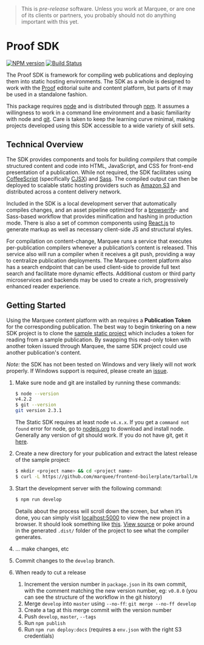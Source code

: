 > This is _pre-release_ software. Unless you work at Marquee, or are one of its clients or partners, you probably should not do anything important with this yet.

Proof SDK
=========
 
[![NPM version](https://badge.fury.io/js/proof-sdk.svg)](http://badge.fury.io/js/proof-sdk) [![Build Status](https://travis-ci.org/marquee/static-sdk.svg)](https://travis-ci.org/marquee/static-sdk)

The Proof SDK is framework for compiling web publications and deploying them into static hosting environments. The SDK as a whole is designed to work with the [Proof](https://proof.pub) editorial suite and content platform, but parts of it may be used in a standalone fashion.

This package requires [node](https://nodejs.org/) and is distributed through [npm](https://www.npmjs.com/package/proof-sdk/). It assumes a willingness to work in a command line environment and a basic familiarity with node and [git](http://git-scm.com/). Care is taken to keep the learning curve minimal, making projects developed using this SDK accessible to a wide variety of skill sets.


## Technical Overview

The SDK provides components and tools for building _compilers_ that compile structured content and code into HTML, JavaScript, and CSS for front-end presentation of a publication. While not required, the SDK facilitates using [CoffeeScript](http://coffeescript.org/) (specifically [CJSX](https://github.com/jsdf/coffee-react)) and [Sass](http://sass-lang.com/). The compiled output can then be deployed to scalable static hosting providers such as [Amazon S3](http://aws.amazon.com/s3/) and distributed across a content delivery network.

Included in the SDK is a local development server that automatically compiles changes, and an asset pipeline optimized for a [browserify](http://browserify.org/)- and Sass-based workflow that provides minification and hashing in production mode. There is also a set of common components using [React.js](http://facebook.github.io/react/) to generate markup as well as necessary client-side JS and structural styles.

For compilation on content-change, Marquee runs a service that executes per-publication compilers whenever a publication’s content is released. This service also will run a compiler when it receives a git push, providing a way to centralize publication deployments. The Marquee content platform also has a search endpoint that can be used client-side to provide full text search and facilitate more dynamic effects. Additional custom or third party microservices and backends may be used to create a rich, progressively enhanced reader experience.


## Getting Started

Using the Marquee content platform with an requires a **Publication Token** for the corresponding publication. The best way to begin tinkering on a new SDK project is to clone the [sample static project](https://github.com/marquee/sample-static-project) which includes a token for reading from a sample publication. By swapping this read-only token with another token issued through Marquee, the same SDK project could use another publication's content.

_Note:_ the SDK has not been tested on Windows and very likely will not work properly. If Windows support is required, please create an [issue](https://github.com/marquee/static-sdk/issues).


1.  Make sure node and git are installed by running these commands:

    ```sh
    $ node --version
    v4.2.2
    $ git --version
    git version 2.3.1
    ```

    The Static SDK requires at least node `v4.x.x`. If you get a `command not found` error for node, go to [nodejs.org](https://nodejs.org) to download and install node. Generally any version of git should work. If you do not have git, get it [here](http://git-scm.com/).

2.  Create a new directory for your publication and extract the latest release of the sample project:

    ```sh
    $ mkdir <project name> && cd <project name>
    $ curl -L https://github.com/marquee/frontend-boilerplate/tarball/master | tar -zx -C . --strip-components 1
    ```

3.  Start the development server with the following command:

    ```sh
    $ npm run develop
    ```

    Details about the process will scroll down the screen, but when it’s done, you can simply visit [localhost:5000](http://localhost:5000) to view the new project in a browser. It should look something like [this](http://sample-project.marquee.pub/). [View source](view-source:http://localhost:5000/) or poke around in the generated `.dist/` folder of the project to see what the compiler generates.

3.  … make changes, etc

4.  Commit changes to the `develop` branch.

5.  When ready to cut a release

    1. Increment the version number in `package.json` in its own commit, with the comment matching the new version number, eg: `v0.8.0` (you can see the structure of the workflow in the git history)
    2. Merge `develop` into `master` using `--no-ff`: `git merge --no-ff develop`
    3. Create a tag at this merge commit with the version number
    4. Push `develop`, `master`, `--tags`
    5. Run `npm publish`
    6. Run `npm run deploy:docs` (requires a `env.json` with the right S3 credentials)